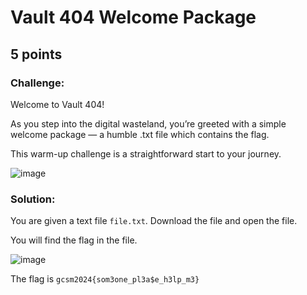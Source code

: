 # Vault 404 Welcome Package
## 5 points

### Challenge:
Welcome to Vault 404!

As you step into the digital wasteland, you’re greeted with a simple welcome package — a humble .txt file which contains the flag.

This warm-up challenge is a straightforward start to your journey.

![image](https://github.com/user-attachments/assets/f0b6dabb-0c69-4b8a-ba63-c4103848ccc1)

### Solution:
You are given a text file `file.txt`. Download the file and open the file.

You will find the flag in the file.

![image](https://github.com/user-attachments/assets/96ef6394-0a04-417c-903d-49771559a603)

The flag is `gcsm2024{som3one_pl3a$e_h3lp_m3}`
